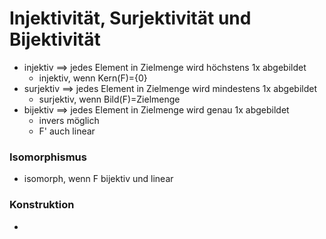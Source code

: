# Injektivität, Surjektivität und Bijektivität
+ injektiv ==> jedes Element in Zielmenge wird höchstens 1x abgebildet
	+ injektiv, wenn Kern(F)={0}
+ surjektiv ==> jedes Element in Zielmenge wird mindestens 1x abgebildet
	+ surjektiv, wenn Bild(F)=Zielmenge
+ bijektiv ==> jedes Element in Zielmenge wird genau 1x abgebildet
	+ invers möglich
	+ F' auch linear

### Isomorphismus
+ isomorph, wenn F bijektiv und linear

### Konstruktion
+ 
